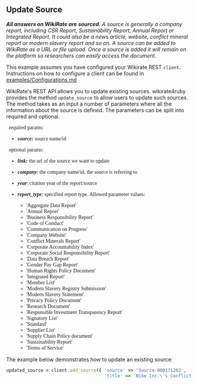 ## Update Source

_**All answers on WikiRate are sourced.** A source is generally a company report, including CSR Report, Sustainability
Report, Annual Report or Integrated Report. It could also be a news article, website, conflict mineral report or modern
slavery report and so on. A source can be added to WikiRate as a URL or file upload. Once a source is added it will
remain on the platform so researchers can easily access the document._

This example assumes you have configured your Wikirate REST `client`. Instructions on how to configure a client can be
found in [examples/Configurations.md](https://github.com/wikirate/wikirate4ruby/blob/main/examples/Configuration.md)

WikiRate's REST API allows you to update existing sources. wikirate4ruby provides the method `update_source` to allow
users to update such sources. The method takes as an input a number of parameters where all the information about the
source is defined. The parameters can be split into required and optional.

<div style="font-family:'Source Code Pro'; font-size:14px; padding-left: 0.5em; padding-right: 0.5em;">

required params:

- **_source:_** source name/id

optional params:

- **_link:_** the url of the source we want to update
- **_company_**: the company name/id, the source is referring to
- **_year_**: citation year of the report/source
- **_report_type_**: specified report type. Allowed parameter values:

    - 'Aggregate Data Report'
    - 'Annual Report'
    - 'Business Responsibility Report'
    - 'Code of Conduct'
    - 'Communication on Progress'
    - 'Company Website'
    - 'Conflict Minerals Report'
    - 'Corporate Accountability Index'
    - 'Corporate Social Responsibility Report'
    - 'Data Breach Report'
    - 'Gender Pay Gap Report'
    - 'Human Rights Policy Document'
    - 'Integrated Report'
    - 'Member List'
    - 'Modern Slavery Registry Submission'
    - 'Modern Slavery Statement'
    - 'Privacy Policy Document'
    - 'Research Document'
    - 'Responsible Investment Transparency Report'
    - 'Signatory List'
    - 'Standard'
    - 'Supplier List'
    - 'Supply Chain Policy document'
    - 'Sustainability Report'
    - 'Terms of Service'

</div>

The example below demonstrates how to update an existing source:

```ruby
updated_source = client.add_source({ 'source' => 'Source-000171202',
                                     'title' => 'Nike Inc.\'s Conflict Minerals Report for 2021' })
```